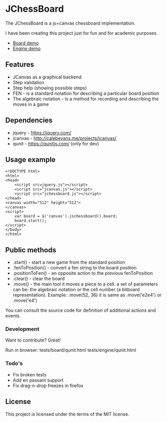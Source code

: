 # JChessBoard

The JChessBoard is a js+canvas chessboard implementation.

I have been creating this project just for fun and for academic purposes.

- [Board demo](http://velichko.net/projects/jchessboard/demo.html)
- [Engine demo](http://velichko.net/projects/jchessboard/engine.html)

## Features

  - JCanvas as a graphical backend
  - Step validation
  - Step help (showing possible steps)
  - FEN - is a standard notation for describing a particular board position
  - The algebraic notation - is a method for recording and describing the moves in a game

## Dependencies

   - jquery - https://jquery.com/
   - jcanvas - http://calebevans.me/projects/jcanvas/
   - qunit - https://qunitjs.com/ (only for dev)

## Usage example
    
    <!DOCTYPE html>
    <html>
    <head>
        <script src=jquery.js"></script>
        <script src="jcanvas.js"></script>
        <script src="jchessboard.js"></script>
    </head>
    <canvas width="512" height="512">
    </canvas>
    <script>
        var board = $('canvas').jschessboard().board;
        board.start();
    </script>
    </body>
    </html>

## Public methods

 - .start() - start a new game from the standard position
 - .fenToPosition() - convert a fen string to the board position
 - .positionToFen() - an opposite action to the previous fenToPosition
 - .clear() - clear the board
 - .move() - the main tool it moves a piece to a cell.
     a set of parameters can be: the algebraic notation or the cell number (a bitboard representation).
     Example: .move(52, 36) it is same as .move('e2e4') or .move('e4')
        
You can consult the source code for definition of additional actions and events.

### Development

Want to contribute? Great!

Run in browser: 
tests/board/qunit.html
tests/engine/qunit.html

### Todo's

- Fix broken tests
- Add en passant support
- Fix drag-n-drop freezes in firefox

License
----

This project is licensed under the terms of the MIT license.
